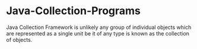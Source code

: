 # Java-Collection-Programs
Java Collection Framework is unlikely any group of individual objects which are represented as a single unit be it of any type is known as the collection of objects.
